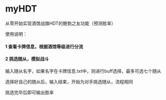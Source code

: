 # myHDT
 从零开始实现酒馆战旗HDT的鲍勃之友功能（预测胜率）

使用说明：

#### 1 查看卡牌信息，根据酒馆等级进行分流



#### 2 挑选随从，模拟战斗

输入随从名字，如果名字在卡牌信息.txt中，则进行buff选择，最多可选七个随从

选择好自己的随从后，输入结束，开始为对手挑选随从，流程相同

挑选完毕后即可输出胜率